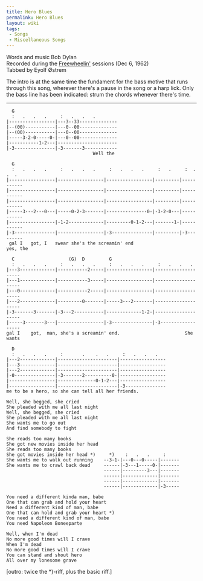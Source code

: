 ```yaml
---
title: Hero Blues
permalink: Hero Blues
layout: wiki
tags:
 - Songs
 - Miscellaneous Songs
---
```


Words and music Bob Dylan  
Recorded during the [Freewheelin'](Freewheelin' "wikilink") sessions
(Dec 6, 1962)  
Tabbed by Eyolf Østrem

The intro is at the same time the fundament for the bass motive that
runs through this song, wherever there's a pause in the song or a harp
lick. Only the bass line has been indicated: strum the chords whenever
there's time.

* * * * *

      G
      :   .   .   .     :   .   .   .
    |-----------------|---3--33--------------
    |--(00)-----------|---0--00--------------
    |--(00)-----------|---0--00--------------
    |-----3-2-0-----0-|---0--00--------------
    |-----------1-2---|----------------------
    |-3---------------|-3-------3------------
                                    Well the

      G
      :   .   .   .     :   .   .   .     :   .   .   .     :   .     :  .  .  .
    |-----------------|-----------------|-----------------|---------|-----------
    |-----------------|-----------------|-----------------|---------|-----------
    |-----------------|-----------------|-----------------|---------|-----------
    |-----3---2---0---|-----0-2-3-------|---------------0-|-3-2-0---|-----------
    |-----------------|-1-2-------------|---------0-1-2---|-------1-|-----------
    |-3---------------|-----------------|-3---------------|---------|-3---------
     gal I   got, I   swear she's the screamin' end                      yes, the

      C                    (G)  D         G
      :   .   .   .     :   .   .   .     :   .   .   .     :   .   .   .
    |---3-------------|-----------2-----|-----------------|--------------------
    |---1-------------|-----------3-----|-----------------|--------------------
    |---0-------------|-----------2-----|-----------------|--------------------
    |---2-------------|---------0-------|-----3---2-------|--------------------
    |-3-------3-------|-3---2-----------|-------------1-2-|--------------------
    |-----3-------3---|-----------------|-3---------------|-3------------------
    gal I    got,  man, she's a screamin' end.                        She wants

      D
      :   .   .   .     :       .    .   .     :   .   .   .
    |---2-------------|----------------------|-----------------
    |---3-------------|----------------------|-----------------
    |---2-------------|----------------------|-----------------
    |-0---------------|-3-------2----------0-|-----------------
    |-----------------|--------------0-1-2---|-----------------
    |-----------------|----------------------|-3---------------
    me to be a hero, so she can tell all her friends.

    Well, she begged, she cried
    She pleaded with me all last night
    Well, she begged, she cried
    She pleaded with me all last night
    She wants me to go out
    And find somebody to fight

    She reads too many books
    She got new movies inside her head
    She reads too many books
    She got movies inside her head *)     *)    :   .   .     :
    She wants me to walk out running    --3-1-|---0---0-----|-------
    She wants me to crawl back dead     ------|-3---1-----0-|-------
                                        ------|---------3---|-------
                                        ------|-------------|-------
                                        ------|-------------|-------
                                        ------|-------------|-3-----

    You need a different kinda man, babe
    One that can grab and hold your heart
    Need a different kind of man, babe
    One that can hold and grab your heart *)
    You need a different kind of man, babe
    You need Napoleon Boneeparte

    Well, when I'm dead
    No more good times will I crave
    When I'm dead
    No more good times will I crave
    You can stand and shout hero
    All over my lonesome grave

[outro: twice the \*)-riff, plus the basic riff.]
